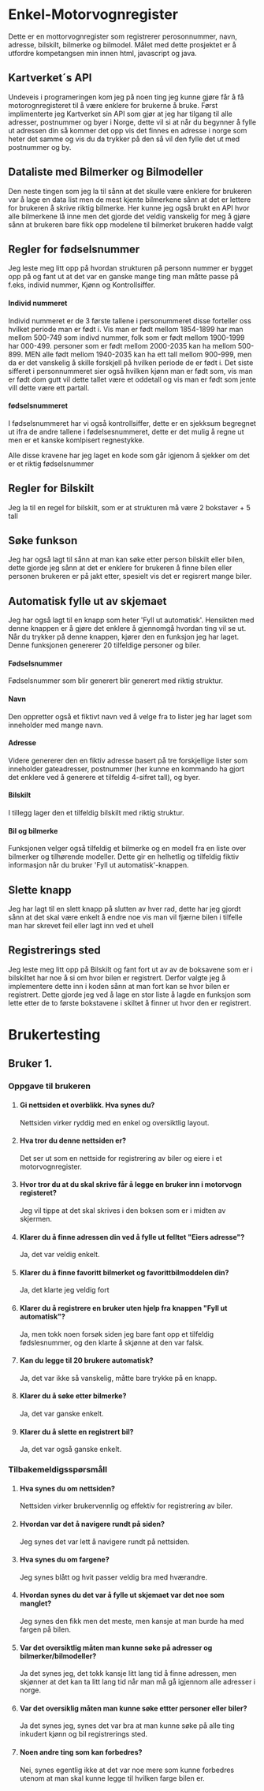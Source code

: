 # Enkel-Motorvognregister

Dette er en mottorvognregister som registrerer perosonnummer, navn, adresse, bilskilt, bilmerke og bilmodel. 
Målet med dette prosjektet er å utfordre kompetangsen min innen html, javascript og java. 

## Kartverket´s API

Undeveis i programeringen kom jeg på noen ting jeg kunne gjøre får å få motorognregisteret til å være enklere for brukerne å bruke. 
Først implimenterte jeg Kartverket sin API som gjør at jeg har tilgang til alle adresser, postnummer og byer i Norge, 
dette vil si at når du begynner å fylle ut adressen din så kommer det opp vis det finnes en adresse i norge som heter det samme og vis du da trykker på den så vil den fylle det ut med postnummer og by. 

## Dataliste med Bilmerker og Bilmodeller

Den neste tingen som jeg la til sånn at det skulle være enklere for brukeren var å lage en data list men de mest kjente bilmerkene sånn at det er lettere for brukeren å skrive riktig bilmerke. 
Her kunne jeg også brukt en API hvor alle bilmerkene lå inne men det gjorde det veldig vanskelig for meg å gjøre sånn at brukeren bare fikk opp modelene til bilmerket brukeren hadde valgt

## Regler for fødselsnummer

Jeg leste meg litt opp på hvordan strukturen på personn nummer er bygget opp på og fant ut at det var en ganske mange ting man måtte passe på f.eks, individ nummer, Kjønn og Kontrollsiffer.

#### Individ nummeret

Individ nummeret er de 3 første tallene i personummeret disse forteller oss hvilket periode man er født i. 
Vis man er født mellom 1854-1899 har man mellom 500-749 som indivd nummer, 
folk som er født mellom 1900-1999 har 000-499. 
personer som er født mellom 2000-2035 kan ha mellom 500-899. 
MEN alle født mellom 1940-2035 kan ha ett tall mellom 900-999, 
men da er det vanskelig å skille forskjell på hvilken periode de er født i. 
Det siste sifferet i personnummeret sier også hvilken kjønn man er født som, 
vis man er født dom gutt vil dette tallet være et oddetall og vis man er født som jente vill dette være ett partall.

#### fødselsnummeret

I fødselsnummeret har vi også kontrollsiffer, 
dette er en sjekksum begregnet ut ifra de andre tallene i fødelsesnummeret, 
dette er det mulig å regne ut men er et kanske komlpisert regnestykke.

Alle disse kravene har jeg laget en kode som går igjenom å sjekker om det er et riktig fødselsnummer

## Regler for Bilskilt

Jeg la til en regel for bilskilt, som er at strukturen må være 2 bokstaver + 5 tall

## Søke funkson

Jeg har også lagt til sånn at man kan søke etter person bilskilt eller bilen, 
dette gjorde jeg sånn at det er enklere for brukeren å finne bilen eller personen brukeren er på jakt etter, 
spesielt vis det er regisrert mange biler.

## Automatisk fylle ut av skjemaet

Jeg har også lagt til en knapp som heter 'Fyll ut automatisk'. 
Hensikten med denne knappen er å gjøre det enklere å gjennomgå hvordan ting vil se ut. 
Når du trykker på denne knappen, kjører den en funksjon jeg har laget. 
Denne funksjonen genererer 20 tilfeldige personer og biler.

#### Fødselsnummer

Fødselsnummer som blir generert blir generert med riktig struktur. 

#### Navn

Den oppretter også et fiktivt navn ved å velge fra to lister jeg har laget som inneholder med mange navn. 

#### Adresse

Videre genererer den en fiktiv adresse basert på tre forskjellige lister som inneholder gateadresser, 
postnummer (her kunne en kommando ha gjort det enklere ved å generere et tilfeldig 4-sifret tall), og byer. 

#### Bilskilt

I tillegg lager den et tilfeldig bilskilt med riktig struktur.

#### Bil og bilmerke

Funksjonen velger også tilfeldig et bilmerke og en modell fra en liste over bilmerker og tilhørende modeller. 
Dette gir en helhetlig og tilfeldig fiktiv informasjon når du bruker 'Fyll ut automatisk'-knappen.

## Slette knapp

Jeg har lagt til en slett knapp på slutten av hver rad, 
dette har jeg gjordt sånn at det skal være enkelt å endre noe vis man vil fjærne bilen i tilfelle man har skrevet feil eller lagt inn ved et uhell

## Registrerings sted

Jeg leste meg litt opp på Bilskilt og fant fort ut av av de boksavene som er i bilskiltet har noe å si om hvor bilen er registrert.
Derfor valgte jeg å implementere dette inn i koden sånn at man fort kan se hvor bilen er registrert.
Dette gjorde jeg ved å lage en stor liste å lagde en funksjon som lette etter de to første bokstavene i skiltet å finner ut hvor den er registrert.

# Brukertesting

## Bruker 1.

### Oppgave til brukeren

1. #### Gi nettsiden et overblikk. Hva synes du?

    Nettsiden virker ryddig med en enkel og oversiktlig layout.

2. #### Hva tror du denne nettsiden er?

    Det ser ut som en nettside for registrering av biler og eiere i et motorvognregister.

3. #### Hvor tror du at du skal skrive får å legge en bruker inn i motorvogn registeret?

    Jeg vil tippe at det skal skrives i den boksen som er i midten av skjermen.

4. #### Klarer du å finne adressen din ved å fylle ut felltet "Eiers adresse"?

    Ja, det var veldig enkelt.

5. #### Klarer du å finne favoritt bilmerket og favorittbilmoddelen din?

    Ja, det klarte jeg veldig fort

6. #### Klarer du å registrere en bruker uten hjelp fra knappen "Fyll ut automatisk"?

    Ja, men tokk noen forsøk siden jeg bare fant opp et tilfeldig fødslesnummer, 
   og den klarte å skjønne at den var falsk.

7. #### Kan du legge til 20 brukere automatisk?

    Ja, det var ikke så vanskelig, måtte bare trykke på en knapp.

8. #### Klarer du å søke etter bilmerke?

    Ja, det var ganske enkelt.

9. #### Klarer du å slette en registrert bil?

    Ja, det var også ganske enkelt.

### Tilbakemeldigsspørsmåll

1. #### Hva synes du om nettsiden?

   Nettsiden virker brukervennlig og effektiv for registrering av biler.

2. #### Hvordan var det å navigere rundt på siden?

   Jeg synes det var lett å navigere rundt på nettsiden.

3. #### Hva synes du om fargene?

   Jeg synes blått og hvit passer veldig bra med hværandre.

4. #### Hvordan synes du det var å fylle ut skjemaet var det noe som manglet?

   Jeg synes den fikk men det meste, men kansje at man burde ha med fargen på bilen.

5. #### Var det oversiktlig måten man kunne søke på adresser og bilmerker/bilmodeller?

   Ja det synes jeg, det tokk kansje litt lang tid å finne adressen, men skjønner at det kan ta litt lang tid når man må gå igjennom alle adresser i norge.

6. #### Var det oversiklig måten man kunne søke ettter personer eller biler?

   Ja det synes jeg, synes det var bra at man kunne søke på alle ting inkudert kjønn og bil registrerings sted.

7. #### Noen andre ting som kan forbedres?

   Nei, synes egentlig ikke at det var noe mere som kunne forbedres utenom at man skal kunne legge til hvilken farge bilen er.